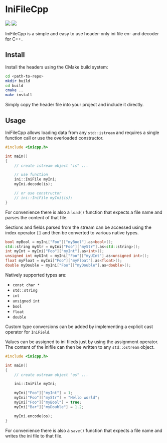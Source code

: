 # IniFileCpp
![](https://travis-ci.org/Rookfighter/inifile-cpp.svg?branch=master)
![](https://ci.appveyor.com/api/projects/status/xog92hd7x7t7ea2k?svg=true)

IniFileCpp is a simple and easy to use header-only ini file en- and decoder for C++.

## Install

Install the headers using the CMake build system:

```sh
cd <path-to-repo>
mkdir build
cd build
cmake ..
make install
```

Simply copy the header file into your project and include it directly.

## Usage

IniFileCpp allows loading data from any ```std::istream``` and requires a
single function call or use the overloaded constructor.

```cpp
#include <inicpp.h>

int main()
{
	// create istream object "is" ...

	// use function
	ini::IniFile myIni;
	myIni.decode(is);

	// or use constructor
	// ini::IniFile myIni(is);
}
```


For convenience there is also a ```load()``` function that expects a file name
and parses the content of that file.

Sections and fields parsed from the stream can be accessed using the index
operator ```[]``` and then be converted to various native types.

```cpp
bool myBool = myIni["Foo"]["myBool"].as<bool>();
std::string myStr = myIni["Foo"]["myStr"].as<std::string>();
int myInt = myIni["Foo"]["myInt"].as<int>();
unsigned int myUInt = myIni["Foo"]["myUInt"].as<unsigned int>();
float myFloat = myIni["Foo"]["myFloat"].as<float>();
double myDouble = myIni["Foo"]["myDouble"].as<double>();
```

Natively supported types are:

* ```const char *```
* ```std::string```
* ```int```
* ```unsigned int```
* ```bool```
* ```float```
* ```double```

Custom type conversions can be added by implementing a explicit cast operator
for ```IniField```.

Values can be assigned to ini fileds just by using the assignment operator.
The content of the inifile can then be written to any ```std::ostream``` object.

```cpp
#include <inicpp.h>

int main()
{
	// create ostream object "os" ...

	ini::IniFile myIni;

	myIni["Foo"]["myInt"] = 1;
	myIni["Foo"]["myStr"] = "Hello world";
	myIni["Foo"]["myBool"] = true;
	myIni["Bar"]["myDouble"] = 1.2;

	myIni.encode(os);
}
```

For convenience there is also a ```save()``` function that expects a file name
and writes the ini file to that file.
